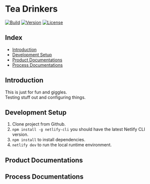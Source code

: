 # Tea Drinkers

[![Build](https://img.shields.io/netlify/eef90d0f-016a-4017-9e83-8ab4ffd8958f?style=for-the-badge&logo=netlify&logoColor=#00C7B7)](https://sunny-cassata-fd4c22.netlify.app/)
[![Version](https://img.shields.io/github/package-json/v/RaiinbowSolutions/tea-drinkers?style=for-the-badge)](package.json)
[![License](https://img.shields.io/github/license/RaiinbowSolutions/tea-drinkers?style=for-the-badge)](LICENSE)

## Index

- [Introduction](#introduction)
- [Development Setup](#development-setup)
- [Product Documentations](#product-documentations)
- [Process Documentations](#process-documentations)

## Introduction

This is just for fun and giggles. <br>
Testing stuff out and configuring things.

## Development Setup

1. Clone project from Github.
2. `npm install -g netlify-cli` you should have the latest Netlify CLI version.
3. `npm install` to install dependencies.
4. `netlify dev` to run the local runtime environment.

## Product Documentations

## Process Documentations
